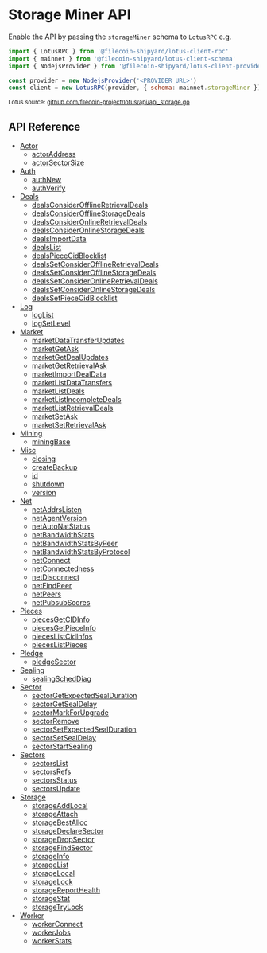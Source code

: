 <!-- Code generated by github.com/filecoin-shipyard/js-lotus-client/docgen. DO NOT EDIT. -->
# Storage Miner API

Enable the API by passing the `storageMiner` schema to `LotusRPC` e.g.

```js
import { LotusRPC } from '@filecoin-shipyard/lotus-client-rpc'
import { mainnet } from '@filecoin-shipyard/lotus-client-schema'
import { NodejsProvider } from '@filecoin-shipyard/lotus-client-provider-nodejs'

const provider = new NodejsProvider('<PROVIDER_URL>')
const client = new LotusRPC(provider, { schema: mainnet.storageMiner })
``` 

<small>Lotus source: [github.com/filecoin-project/lotus/api/api_storage.go](https://github.com/filecoin-project/lotus/blob/master/api/api_storage.go)</small>


## API Reference

* [Actor](actor.md)
    * [actorAddress](actor.md#actoraddress)
    * [actorSectorSize](actor.md#actorsectorsize)
* [Auth](auth.md)
    * [authNew](auth.md#authnew)
    * [authVerify](auth.md#authverify)
* [Deals](deals.md)
    * [dealsConsiderOfflineRetrievalDeals](deals.md#dealsconsiderofflineretrievaldeals)
    * [dealsConsiderOfflineStorageDeals](deals.md#dealsconsiderofflinestoragedeals)
    * [dealsConsiderOnlineRetrievalDeals](deals.md#dealsconsideronlineretrievaldeals)
    * [dealsConsiderOnlineStorageDeals](deals.md#dealsconsideronlinestoragedeals)
    * [dealsImportData](deals.md#dealsimportdata)
    * [dealsList](deals.md#dealslist)
    * [dealsPieceCidBlocklist](deals.md#dealspiececidblocklist)
    * [dealsSetConsiderOfflineRetrievalDeals](deals.md#dealssetconsiderofflineretrievaldeals)
    * [dealsSetConsiderOfflineStorageDeals](deals.md#dealssetconsiderofflinestoragedeals)
    * [dealsSetConsiderOnlineRetrievalDeals](deals.md#dealssetconsideronlineretrievaldeals)
    * [dealsSetConsiderOnlineStorageDeals](deals.md#dealssetconsideronlinestoragedeals)
    * [dealsSetPieceCidBlocklist](deals.md#dealssetpiececidblocklist)
* [Log](log.md)
    * [logList](log.md#loglist)
    * [logSetLevel](log.md#logsetlevel)
* [Market](market.md)
    * [marketDataTransferUpdates](market.md#marketdatatransferupdates)
    * [marketGetAsk](market.md#marketgetask)
    * [marketGetDealUpdates](market.md#marketgetdealupdates)
    * [marketGetRetrievalAsk](market.md#marketgetretrievalask)
    * [marketImportDealData](market.md#marketimportdealdata)
    * [marketListDataTransfers](market.md#marketlistdatatransfers)
    * [marketListDeals](market.md#marketlistdeals)
    * [marketListIncompleteDeals](market.md#marketlistincompletedeals)
    * [marketListRetrievalDeals](market.md#marketlistretrievaldeals)
    * [marketSetAsk](market.md#marketsetask)
    * [marketSetRetrievalAsk](market.md#marketsetretrievalask)
* [Mining](mining.md)
    * [miningBase](mining.md#miningbase)
* [Misc](misc.md)
    * [closing](misc.md#closing)
    * [createBackup](misc.md#createbackup)
    * [id](misc.md#id)
    * [shutdown](misc.md#shutdown)
    * [version](misc.md#version)
* [Net](net.md)
    * [netAddrsListen](net.md#netaddrslisten)
    * [netAgentVersion](net.md#netagentversion)
    * [netAutoNatStatus](net.md#netautonatstatus)
    * [netBandwidthStats](net.md#netbandwidthstats)
    * [netBandwidthStatsByPeer](net.md#netbandwidthstatsbypeer)
    * [netBandwidthStatsByProtocol](net.md#netbandwidthstatsbyprotocol)
    * [netConnect](net.md#netconnect)
    * [netConnectedness](net.md#netconnectedness)
    * [netDisconnect](net.md#netdisconnect)
    * [netFindPeer](net.md#netfindpeer)
    * [netPeers](net.md#netpeers)
    * [netPubsubScores](net.md#netpubsubscores)
* [Pieces](pieces.md)
    * [piecesGetCIDInfo](pieces.md#piecesgetcidinfo)
    * [piecesGetPieceInfo](pieces.md#piecesgetpieceinfo)
    * [piecesListCidInfos](pieces.md#pieceslistcidinfos)
    * [piecesListPieces](pieces.md#pieceslistpieces)
* [Pledge](pledge.md)
    * [pledgeSector](pledge.md#pledgesector)
* [Sealing](sealing.md)
    * [sealingSchedDiag](sealing.md#sealingscheddiag)
* [Sector](sector.md)
    * [sectorGetExpectedSealDuration](sector.md#sectorgetexpectedsealduration)
    * [sectorGetSealDelay](sector.md#sectorgetsealdelay)
    * [sectorMarkForUpgrade](sector.md#sectormarkforupgrade)
    * [sectorRemove](sector.md#sectorremove)
    * [sectorSetExpectedSealDuration](sector.md#sectorsetexpectedsealduration)
    * [sectorSetSealDelay](sector.md#sectorsetsealdelay)
    * [sectorStartSealing](sector.md#sectorstartsealing)
* [Sectors](sectors.md)
    * [sectorsList](sectors.md#sectorslist)
    * [sectorsRefs](sectors.md#sectorsrefs)
    * [sectorsStatus](sectors.md#sectorsstatus)
    * [sectorsUpdate](sectors.md#sectorsupdate)
* [Storage](storage.md)
    * [storageAddLocal](storage.md#storageaddlocal)
    * [storageAttach](storage.md#storageattach)
    * [storageBestAlloc](storage.md#storagebestalloc)
    * [storageDeclareSector](storage.md#storagedeclaresector)
    * [storageDropSector](storage.md#storagedropsector)
    * [storageFindSector](storage.md#storagefindsector)
    * [storageInfo](storage.md#storageinfo)
    * [storageList](storage.md#storagelist)
    * [storageLocal](storage.md#storagelocal)
    * [storageLock](storage.md#storagelock)
    * [storageReportHealth](storage.md#storagereporthealth)
    * [storageStat](storage.md#storagestat)
    * [storageTryLock](storage.md#storagetrylock)
* [Worker](worker.md)
    * [workerConnect](worker.md#workerconnect)
    * [workerJobs](worker.md#workerjobs)
    * [workerStats](worker.md#workerstats)
